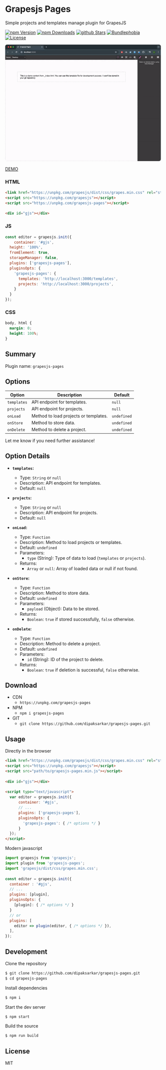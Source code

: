 # Grapesjs Pages
Simple projects and templates manage plugin for GrapesJS

[![npm Version](https://badgen.net/npm/v/grapesjs-pages?color=green)](https://www.npmjs.com/package/grapesjs-pages)
[![npm Downloads](https://badgen.net/npm/dt/grapesjs-pages?color=green)](https://www.npmjs.com/package/grapesjs-pages)
[![github Stars](https://badgen.net/github/stars/dipaksarkar/grapesjs-pages?color=green)](https://www.npmjs.com/package/grapesjs-pages)
[![Bundlephobia](https://badgen.net/bundlephobia/minzip/grapesjs-pages?color=green)](https://bundlephobia.com/result?p=grapesjs-pages)
[![License](https://badgen.net/github/license/dipaksarkar/grapesjs-pages?color=green)](https://github.com/dipaksarkar/grapesjs-pages/blob/master/LICENSE)


<p align="center" width="100%">
<img src="assets/preview.gif"  style="max-width: 100%;display: inline-block;border-radius: 6px;overflow: hidden;">
</p>

[DEMO](https://jsfiddle.net/dipaksarkar/wq1zbLpm/)


### HTML
```html
<link href="https://unpkg.com/grapesjs/dist/css/grapes.min.css" rel="stylesheet">
<script src="https://unpkg.com/grapesjs"></script>
<script src="https://unpkg.com/grapesjs-pages"></script>

<div id="gjs"></div>
```

### JS
```js
const editor = grapesjs.init({
	container: '#gjs',
  height: '100%',
  fromElement: true,
  storageManager: false,
  plugins: ['grapesjs-pages'],
  pluginsOpts: {
    'grapesjs-pages': { 
      templates: 'http://localhost:3000/templates',
      projects: 'http://localhost:3000/projects',
    }
  }
});
```

### CSS
```css
body, html {
  margin: 0;
  height: 100%;
}
```


## Summary

Plugin name: `grapesjs-pages`

## Options

| Option      | Description                            | Default       |
|-------------|----------------------------------------|---------------|
| `templates` | API endpoint for templates.             | `null`        |
| `projects`  | API endpoint for projects.              | `null`        |
| `onLoad`    | Method to load projects or templates.  | `undefined`   |
| `onStore`   | Method to store data.                   | `undefined`   |
| `onDelete`  | Method to delete a project.            | `undefined`   |

Let me know if you need further assistance!

## Option Details

- **`templates`:** 
  - Type: `String` or `null`
  - Description: API endpoint for templates.
  - Default: `null`

- **`projects`:**
  - Type: `String` or `null`
  - Description: API endpoint for projects.
  - Default: `null`

- **`onLoad`:**
  - Type: `Function`
  - Description: Method to load projects or templates.
  - Default: `undefined`
  - Parameters:
    - `type` (String): Type of data to load (`templates` or `projects`).
  - Returns:
    - `Array` or `null`: Array of loaded data or null if not found.

- **`onStore`:**
  - Type: `Function`
  - Description: Method to store data.
  - Default: `undefined`
  - Parameters:
    - `payload` (Object): Data to be stored.
  - Returns:
    - `Boolean`: `true` if stored successfully, `false` otherwise.

- **`onDelete`:**
  - Type: `Function`
  - Description: Method to delete a project.
  - Default: `undefined`
  - Parameters:
    - `id` (String): ID of the project to delete.
  - Returns:
    - `Boolean`: `true` if deletion is successful, `false` otherwise.


## Download

* CDN
  * `https://unpkg.com/grapesjs-pages`
* NPM
  * `npm i grapesjs-pages`
* GIT
  * `git clone https://github.com/dipaksarkar/grapesjs-pages.git`



## Usage

Directly in the browser
```html
<link href="https://unpkg.com/grapesjs/dist/css/grapes.min.css" rel="stylesheet"/>
<script src="https://unpkg.com/grapesjs"></script>
<script src="path/to/grapesjs-pages.min.js"></script>

<div id="gjs"></div>

<script type="text/javascript">
  var editor = grapesjs.init({
      container: '#gjs',
      // ...
      plugins: ['grapesjs-pages'],
      pluginsOpts: {
        'grapesjs-pages': { /* options */ }
      }
  });
</script>
```

Modern javascript
```js
import grapesjs from 'grapesjs';
import plugin from 'grapesjs-pages';
import 'grapesjs/dist/css/grapes.min.css';

const editor = grapesjs.init({
  container : '#gjs',
  // ...
  plugins: [plugin],
  pluginsOpts: {
    [plugin]: { /* options */ }
  }
  // or
  plugins: [
    editor => plugin(editor, { /* options */ }),
  ],
});
```



## Development

Clone the repository

```sh
$ git clone https://github.com/dipaksarkar/grapesjs-pages.git
$ cd grapesjs-pages
```

Install dependencies

```sh
$ npm i
```

Start the dev server

```sh
$ npm start
```

Build the source

```sh
$ npm run build
```



## License

MIT
